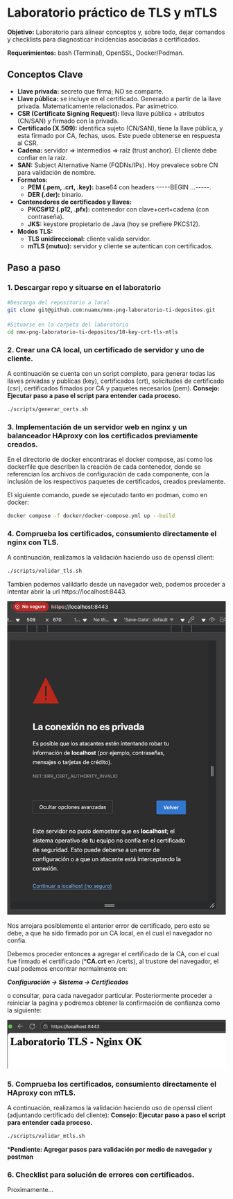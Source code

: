 # Laboratorio práctico de TLS y mTLS

**Objetivo:** Laboratorio para alinear conceptos y, sobre todo, dejar comandos y checklists para diagnosticar incidencias asociadas a certificados.

**Requerimientos:** bash (Terminal), OpenSSL, Docker/Podman.

## Conceptos Clave

- **Llave privada:** secreto que firma; NO se comparte.
- **Llave pública:** se incluye en el certificado. Generado a partir de la llave privada. Matematicamente relacionados. Par asimetrico.
- **CSR (Certificate Signing Request):** lleva llave pública + atributos (CN/SAN) y firmado con la privada.
- **Certificado (X.509):** identifica sujeto (CN/SAN), tiene la llave pública, y esta firmado por CA, fechas, usos. Este puede obtenerse en respuesta al CSR.
- **Cadena:** servidor ⇒ intermedios ⇒ raíz (trust anchor). El cliente debe confiar en la raíz.
- **SAN:** Subject Alternative Name (FQDNs/IPs). Hoy prevalece sobre CN para validación de nombre.
- **Formatos:**
    - **PEM (.pem, .crt, .key):** base64 con headers -----BEGIN …-----.
    - **DER (.der):** binario.
- **Contenedores de certificados y llaves:** 
    - **PKCS#12 (.p12, .pfx):** contenedor con clave+cert+cadena (con contraseña).
    - **JKS:** keystore propietario de Java (hoy se prefiere PKCS12).
- **Modos TLS:**
    - **TLS unidireccional:** cliente valida servidor.
    - **mTLS (mutuo):** servidor y cliente se autentican con certificados.


## Paso a paso
### 1. Descargar repo y situarse en el laboratorio

```bash
#Descarga del repositorio a local
git clone git@github.com:nuamx/nmx-png-laboratorio-ti-depositos.git

#Situarse en la carpeta del laboratorio
cd nmx-png-laboratorio-ti-depositos/10-key-crt-tls-mtls
```

### 2. Crear una CA local, un certificado de servidor y uno de cliente.

A continuación se cuenta con un script completo, para generar todas las llaves privadas y publicas (key), certificados (crt), solicitudes de certificado (csr), certificados fimados por CA y paquetes necesarios (pem). **Consejo: Ejecutar paso a paso el script para entender cada proceso.**

```bash
./scripts/generar_certs.sh 
```

### 3. Implementación de un servidor web en nginx y un balanceador HAproxy con los certificados previamente creados.

En el directorio de docker encontraras el docker compose, asi como los dockerfile que describen la creación de cada contenedor, donde se referencian los archivos de configuración de cada componente, con la inclusión de los respectivos paquetes de certificados, creados previamente.

El siguiente comando, puede se ejecutado tanto en podman, como en docker:
```bash
docker compose -f docker/docker-compose.yml up --build
```

### 4. Comprueba los certificados, consumiento directamente el nginx con TLS.

A continuación, realizamos la validación haciendo uso de openssl client:

```bash
./scripts/validar_tls.sh
```

Tambien podemos valildarlo desde un navegador web, podemos proceder a intentar abrir la url https://localhost:8443. 

![TLS - Error](./assets/tls-fail.png)

Nos arrojara posiblemente el anterior error de certificado, pero esto se debe, a que ha sido firmado por un CA local, en el cual el navegador no confia.

Debemos proceder entonces a agregar el certificado de la CA, con el cual fue firmado el certificado (***CA.crt** en /certs), al trustore del navegador, el cual podemos encontrar normalmente en:

***Configuración -> Sistema -> Certificados*** 

o consultar, para cada navegador particular. Posteriormente proceder a reiniciar la pagina y podremos obtener la confirmación de confianza como la siguiente:

![TLS - OK](./assets/tls-ok.png)

### 5. Comprueba los certificados, consumiento directamente el HAproxy con mTLS.

A continuación, realizamos la validación haciendo uso de openssl client (adjuntando certificado del cliente): **Consejo: Ejecutar paso a paso el script para entender cada proceso.** 

```bash
./scripts/validar_mtls.sh
```
***Pendiente: Agregar pasos para validación por medio de navegador y postman**

### 6. Checklist para solución de errores con certificados.

Proximamente...
